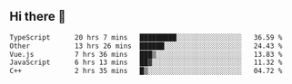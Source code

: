 ## Hi there 👋

<!--START_SECTION:waka-->

```txt
TypeScript      20 hrs 7 mins   █████████░░░░░░░░░░░░░░░░   36.59 %
Other           13 hrs 26 mins  ██████░░░░░░░░░░░░░░░░░░░   24.43 %
Vue.js          7 hrs 36 mins   ███▒░░░░░░░░░░░░░░░░░░░░░   13.83 %
JavaScript      6 hrs 13 mins   ██▓░░░░░░░░░░░░░░░░░░░░░░   11.32 %
C++             2 hrs 35 mins   █▒░░░░░░░░░░░░░░░░░░░░░░░   04.72 %
```

<!--END_SECTION:waka-->
